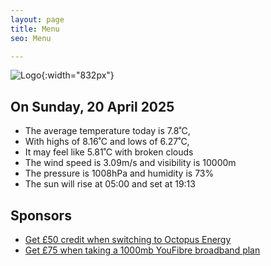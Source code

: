 ```yaml
---
layout: page
title: Menu
seo: Menu

---
```


![Logo](/images/logo.jpg){:width="832px"}

<!-- weather_marker starts -->
## On Sunday, 20 April 2025

- The average temperature today is 7.8˚C,
- With highs of 8.16˚C and lows of 6.27˚C,
- It may feel like 5.81˚C with broken clouds
- The wind speed is 3.09m/s and visibility is 10000m
- The pressure is 1008hPa and humidity is 73%
- The sun will rise at 05:00 and set at 19:13

<!-- weather_marker ends -->

## Sponsors

- [Get £50 credit when switching to Octopus Energy](https://bit.ly/3oD1nnS)
- [Get £75 when taking a 1000mb YouFibre broadband plan](https://aklam.io/91zWhU?)



